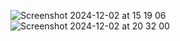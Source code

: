![Screenshot 2024-12-02 at 15 19 06](https://github.com/user-attachments/assets/25652ad4-7aab-4ada-aeca-c25d110b6722)
![Screenshot 2024-12-02 at 20 32 00](https://github.com/user-attachments/assets/82b03d48-f22e-495e-a202-9e114ea5c907)

